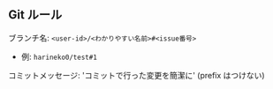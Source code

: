 ## Git ルール
ブランチ名: `<user-id>/<わかりやすい名前>#<issue番号>`
- 例: `harineko0/test#1`

コミットメッセージ: 'コミットで行った変更を簡潔に' (prefix はつけない)